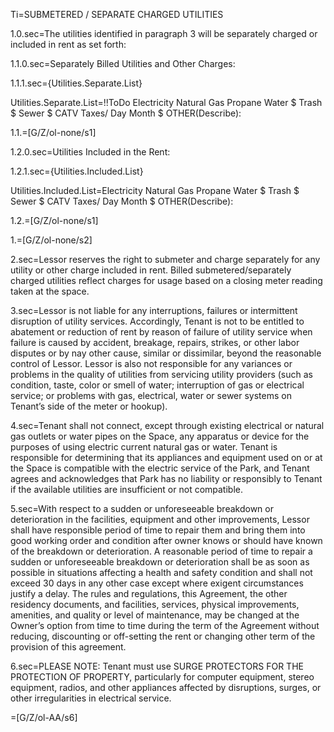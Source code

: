 Ti=SUBMETERED / SEPARATE CHARGED UTILITIES

1.0.sec=The utilities identified in paragraph 3 will be separately charged or included in rent as set forth:

1.1.0.sec=Separately Billed Utilities and Other Charges:

1.1.1.sec={Utilities.Separate.List}

Utilities.Separate.List=!!ToDo	Electricity 	     Natural Gas 	Propane 	Water  $	Trash $	Sewer $	CATV  	Taxes/		Day      	Month $ OTHER(Describe):		

1.1.=[G/Z/ol-none/s1]

1.2.0.sec=Utilities Included in the Rent:

1.2.1.sec={Utilities.Included.List}

Utilities.Included.List=Electricity 	     Natural Gas 	Propane 	Water  $	Trash $	Sewer $	CATV  	Taxes/		Day      	Month $	OTHER(Describe):		

1.2.=[G/Z/ol-none/s1]

1.=[G/Z/ol-none/s2]

2.sec=Lessor reserves the right to submeter and charge separately for any utility or other charge included in rent. Billed submetered/separately charged utilities reflect charges for usage based on a closing meter reading taken at the space.

3.sec=Lessor is not liable for any interruptions, failures or intermittent disruption of utility services.  Accordingly, Tenant is not to be entitled to abatement or reduction of rent by reason of failure of utility service when failure is caused by accident, breakage, repairs, strikes, or other labor disputes or by nay other cause, similar or dissimilar, beyond the reasonable control of Lessor. Lessor is also not responsible for any variances or problems in the quality of utilities from servicing utility providers (such as condition, taste, color or smell of water; interruption of gas or electrical service; or problems with gas, electrical, water or sewer systems on Tenant’s side of the meter or hookup).

4.sec=Tenant shall not connect, except through existing electrical or natural gas outlets or water pipes on the Space, any apparatus or device for the purposes of using electric current natural gas or water.  Tenant is responsible for determining that its appliances and equipment used on or at the Space is compatible with the electric service of the Park, and Tenant agrees and acknowledges that Park has no liability or responsibly to Tenant if the available utilities are insufficient or not compatible. 

5.sec=With respect to a sudden or unforeseeable breakdown or deterioration in the facilities, equipment and other improvements, Lessor shall have responsible period of time to repair them and bring them into good working order and condition after owner knows or should have known of the breakdown or deterioration. A reasonable period of time to repair a sudden or unforeseeable breakdown or deterioration shall be as soon as possible in situations affecting a health and safety condition and shall not exceed 30 days in any other case except where exigent circumstances justify a delay. The rules and regulations, this Agreement, the other residency documents, and facilities, services, physical improvements, amenities, and quality or level of maintenance, may be changed at the Owner’s option from time to time during the term of the Agreement without reducing, discounting or off-setting the rent or changing other term of the provision of this agreement. 

6.sec=PLEASE NOTE: Tenant must use SURGE PROTECTORS FOR THE PROTECTION OF PROPERTY, particularly for computer equipment, stereo equipment, radios, and other appliances affected by disruptions, surges, or other irregularities in electrical service.

=[G/Z/ol-AA/s6]
